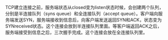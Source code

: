 TCP建立连接之前，服务端状态从closed变为listen状态时候，会创建两个队列，分别是半连接队列（syns queue）和全连接队列（accept queue）。客户端向服务端发送SYN，服务端接收到信息后，向客户端发送返回SYN和ACK，状态变为SYNreceived状态。这个连接会放到半连接队列里面。等客户端返回ACK之后，服务端接受到信息之后，三次握手完成。这个连接会放在全连接队列里。
